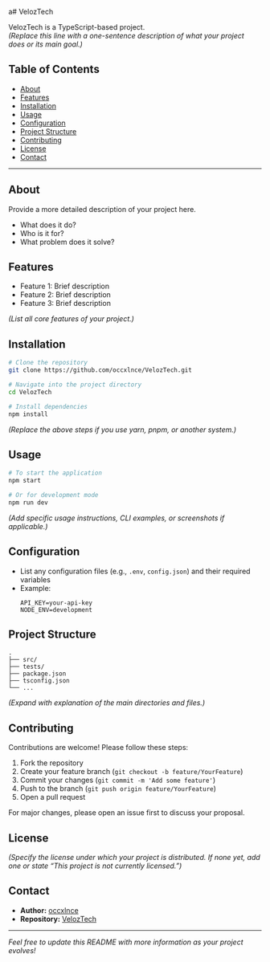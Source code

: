 a# VelozTech

VelozTech is a TypeScript-based project.  
*(Replace this line with a one-sentence description of what your project does or its main goal.)*

## Table of Contents

- [About](#about)
- [Features](#features)
- [Installation](#installation)
- [Usage](#usage)
- [Configuration](#configuration)
- [Project Structure](#project-structure)
- [Contributing](#contributing)
- [License](#license)
- [Contact](#contact)

---

## About

Provide a more detailed description of your project here.  
- What does it do?
- Who is it for?
- What problem does it solve?

## Features

- Feature 1: Brief description
- Feature 2: Brief description
- Feature 3: Brief description

*(List all core features of your project.)*

## Installation

```bash
# Clone the repository
git clone https://github.com/occxlnce/VelozTech.git

# Navigate into the project directory
cd VelozTech

# Install dependencies
npm install
```

*(Replace the above steps if you use yarn, pnpm, or another system.)*

## Usage

```bash
# To start the application
npm start

# Or for development mode
npm run dev
```

*(Add specific usage instructions, CLI examples, or screenshots if applicable.)*

## Configuration

- List any configuration files (e.g., `.env`, `config.json`) and their required variables
- Example:
  ```env
  API_KEY=your-api-key
  NODE_ENV=development
  ```

## Project Structure

```
.
├── src/
├── tests/
├── package.json
├── tsconfig.json
└── ...
```
*(Expand with explanation of the main directories and files.)*

## Contributing

Contributions are welcome! Please follow these steps:

1. Fork the repository
2. Create your feature branch (`git checkout -b feature/YourFeature`)
3. Commit your changes (`git commit -m 'Add some feature'`)
4. Push to the branch (`git push origin feature/YourFeature`)
5. Open a pull request

For major changes, please open an issue first to discuss your proposal.

## License

*(Specify the license under which your project is distributed. If none yet, add one or state “This project is not currently licensed.”)*

## Contact

- **Author:** [occxlnce](https://github.com/occxlnce)
- **Repository:** [VelozTech](https://github.com/occxlnce/VelozTech)

---

*Feel free to update this README with more information as your project evolves!*
